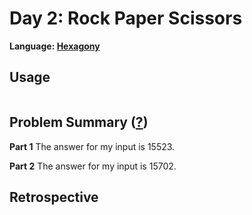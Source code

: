 # Day 2: Rock Paper Scissors

**Language: [Hexagony](https://esolangs.org/wiki/Hexagony)**

## Usage

```bash
```

## Problem Summary ([?](https://adventofcode.com/2022/day/2))

**Part 1**
The answer for my input is 15523.

**Part 2**
The answer for my input is 15702.

## Retrospective

